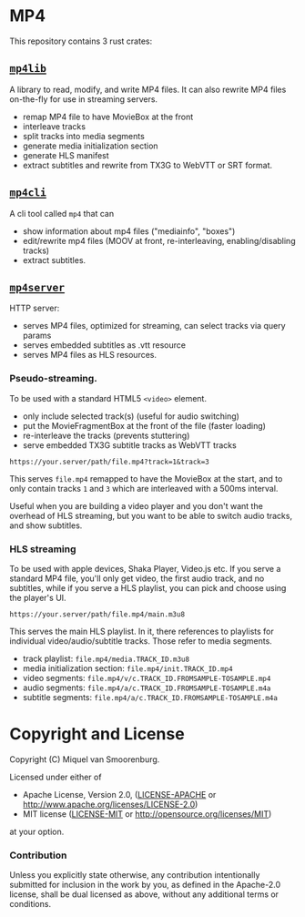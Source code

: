 # MP4

This repository contains 3 rust crates:

## [`mp4lib`](mp4lib/)

A library to read, modify, and write MP4 files. It can also rewrite MP4 files
on-the-fly for use in streaming servers.

- remap MP4 file to have MovieBox at the front
- interleave tracks
- split tracks into media segments
- generate media initialization section
- generate HLS manifest
- extract subtitles and rewrite from TX3G to WebVTT or SRT format.

## [`mp4cli`](mp4cli/)

A cli tool called `mp4` that can

- show information about mp4 files ("mediainfo", "boxes")
- edit/rewrite mp4 files (MOOV at front, re-interleaving, enabling/disabling tracks)
- extract subtitles.

## [`mp4server`](mp4server/)

HTTP server:

- serves MP4 files, optimized for streaming, can select tracks via query params
- serves embedded subtitles as .vtt resource
- serves MP4 files as HLS resources.

### Pseudo-streaming.

To be used with a standard HTML5 `<video>` element.

- only include selected track(s) (useful for audio switching)
- put the MovieFragmentBox at the front of the file (faster loading)
- re-interleave the tracks (prevents stuttering)
- serve embedded TX3G subtitle tracks as WebVTT tracks

```
https://your.server/path/file.mp4?track=1&track=3
```
This serves `file.mp4` remapped to have the MovieBox at the start, and to only
contain tracks `1` and `3` which are interleaved with a 500ms interval.

Useful when you are building a video player and you don't want the overhead of
HLS streaming, but you want to be able to switch audio tracks, and show
subtitles.

### HLS streaming

To be used with apple devices, Shaka Player, Video.js etc. If you serve
a standard MP4 file, you'll only get video, the first audio track, and
no subtitles, while if you serve a HLS playlist, you can pick and
choose using the player's UI.

```
https://your.server/path/file.mp4/main.m3u8
```
This serves the main HLS playlist. In it, there references to playlists for individual
video/audio/subtitle tracks. Those refer to media segments.

- track playlist: `file.mp4/media.TRACK_ID.m3u8`
- media initialization section: `file.mp4/init.TRACK_ID.mp4`
- video segments: `file.mp4/v/c.TRACK_ID.FROMSAMPLE-TOSAMPLE.mp4`
- audio segments: `file.mp4/a/c.TRACK_ID.FROMSAMPLE-TOSAMPLE.m4a`
- subtitle segments: `file.mp4/a/c.TRACK_ID.FROMSAMPLE-TOSAMPLE.m4a`

# Copyright and License

Copyright (C) Miquel van Smoorenburg.

Licensed under either of

 * Apache License, Version 2.0, ([LICENSE-APACHE](Licenses/LICENSE-APACHE) or http://www.apache.org/licenses/LICENSE-2.0)
 * MIT license ([LICENSE-MIT](Licenses/LICENSE-MIT) or http://opensource.org/licenses/MIT)

at your option.

### Contribution

Unless you explicitly state otherwise, any contribution intentionally submitted
for inclusion in the work by you, as defined in the Apache-2.0 license, shall be
dual licensed as above, without any additional terms or conditions.
